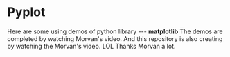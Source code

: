 # Pyplot
Here are some using demos of python library --- **matplotlib**
The demos are completed by watching Morvan's video.
And this repository is also creating by watching the Morvan's video. LOL
Thanks Morvan a lot.
